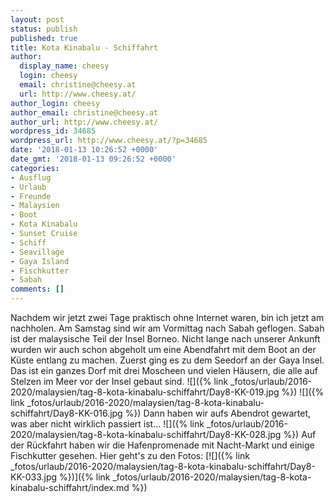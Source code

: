 ```yaml
---
layout: post
status: publish
published: true
title: Kota Kinabalu - Schiffahrt
author:
  display_name: cheesy
  login: cheesy
  email: christine@cheesy.at
  url: http://www.cheesy.at/
author_login: cheesy
author_email: christine@cheesy.at
author_url: http://www.cheesy.at/
wordpress_id: 34685
wordpress_url: http://www.cheesy.at/?p=34685
date: '2018-01-13 10:26:52 +0000'
date_gmt: '2018-01-13 09:26:52 +0000'
categories:
- Ausflug
- Urlaub
- Freunde
- Malaysien
- Boot
- Kota Kinabalu
- Sunset Cruise
- Schiff
- Seavillage
- Gaya Island
- Fischkutter
- Sabah
comments: []
---
```

Nachdem wir jetzt zwei Tage praktisch ohne Internet waren, bin ich jetzt am nachholen.
Am Samstag sind wir am Vormittag nach Sabah geflogen. Sabah ist der malaysische Teil der Insel Borneo. Nicht lange nach unserer Ankunft wurden wir auch schon abgeholt um eine Abendfahrt mit dem Boot an der Küste entlang zu machen.
Zuerst ging es zu dem Seedorf an der Gaya Insel. Das ist ein ganzes Dorf mit drei Moscheen und vielen Häusern, die alle auf Stelzen im Meer vor der Insel gebaut sind.
![]({% link _fotos/urlaub/2016-2020/malaysien/tag-8-kota-kinabalu-schiffahrt/Day8-KK-019.jpg %})
![]({% link _fotos/urlaub/2016-2020/malaysien/tag-8-kota-kinabalu-schiffahrt/Day8-KK-016.jpg %})
Dann haben wir aufs Abendrot gewartet, was aber nicht wirklich passiert ist...
![]({% link _fotos/urlaub/2016-2020/malaysien/tag-8-kota-kinabalu-schiffahrt/Day8-KK-028.jpg %})
Auf der Rückfahrt haben wir die Hafenpromenade mit Nacht-Markt und einige Fischkutter gesehen. Hier geht's zu den Fotos:
[![]({% link _fotos/urlaub/2016-2020/malaysien/tag-8-kota-kinabalu-schiffahrt/Day8-KK-033.jpg %})]({% link _fotos/urlaub/2016-2020/malaysien/tag-8-kota-kinabalu-schiffahrt/index.md %})

